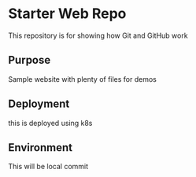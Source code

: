 # Starter Web Repo

This repository is for showing how Git and GitHub work

## Purpose

Sample website with plenty of files for demos

## Deployment
 this is deployed using k8s

## Environment 
  This will be local commit 
